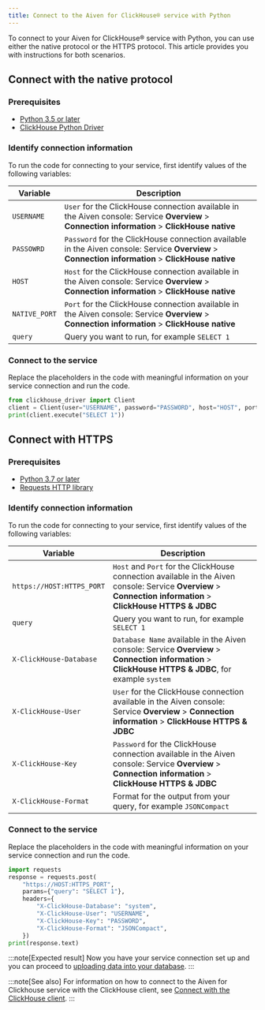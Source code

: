 ```yaml
---
title: Connect to the Aiven for ClickHouse® service with Python
---
```


To connect to your Aiven for ClickHouse® service with Python, you can
use either the native protocol or the HTTPS protocol. This article
provides you with instructions for both scenarios.

## Connect with the native protocol

### Prerequisites

-   [Python 3.5 or later](https://www.python.org/downloads/)
-   [ClickHouse Python
    Driver](https://pypi.org/project/clickhouse-driver/)

### Identify connection information

To run the code for connecting to your service, first identify values of
the following variables:

 | Variable      | Description                                                                                                                                          |
 | ------------- | ---------------------------------------------------------------------------------------------------------------------------------------------------- |
 | `USERNAME`    | `User` for the ClickHouse connection available in the Aiven console: Service **Overview** \> **Connection information** \> **ClickHouse native**     |
 | `PASSOWRD`    | `Password` for the ClickHouse connection available in the Aiven console: Service **Overview** \> **Connection information** \> **ClickHouse native** |
 | `HOST`        | `Host` for the ClickHouse connection available in the Aiven console: Service **Overview** \> **Connection information** \> **ClickHouse native**     |
 | `NATIVE_PORT` | `Port` for the ClickHouse connection available in the Aiven console: Service **Overview** \> **Connection information** \> **ClickHouse native**     |
 | `query`       | Query you want to run, for example `SELECT 1`                                                                                                        |

### Connect to the service

Replace the placeholders in the code with meaningful information on your
service connection and run the code.

```python
from clickhouse_driver import Client
client = Client(user="USERNAME", password="PASSWORD", host="HOST", port=NATIVE_PORT, secure=True)
print(client.execute("SELECT 1"))
```

## Connect with HTTPS

### Prerequisites

-   [Python 3.7 or later](https://www.python.org/downloads/)
-   [Requests HTTP library](https://pypi.org/project/requests/)

### Identify connection information

To run the code for connecting to your service, first identify values of
the following variables:

| Variable                  | Description                                                                                                                                                       |
| ------------------------- | ----------------------------------------------------------------------------------------------------------------------------------------------------------------- |
| `https://HOST:HTTPS_PORT` | `Host` and `Port` for the ClickHouse connection available in the Aiven console: Service **Overview** \> **Connection information** \> **ClickHouse HTTPS & JDBC** |
| `query`                   | Query you want to run, for example `SELECT 1`                                                                                                                     |
| `X-ClickHouse-Database`   | `Database Name` available in the Aiven console: Service **Overview** \> **Connection information** \> **ClickHouse HTTPS & JDBC**, for example `system`           |
| `X-ClickHouse-User`       | `User` for the ClickHouse connection available in the Aiven console: Service **Overview** \> **Connection information** \> **ClickHouse HTTPS & JDBC**            |
| `X-ClickHouse-Key`        | `Password` for the ClickHouse connection available in the Aiven console: Service **Overview** \> **Connection information** \> **ClickHouse HTTPS & JDBC**        |
| `X-ClickHouse-Format`     | Format for the output from your query, for example `JSONCompact`                                                                                                  |

### Connect to the service

Replace the placeholders in the code with meaningful information on your
service connection and run the code.

```python
import requests
response = requests.post(
    "https://HOST:HTTPS_PORT",
    params={"query": "SELECT 1"},
    headers={
        "X-ClickHouse-Database": "system",
        "X-ClickHouse-User": "USERNAME",
        "X-ClickHouse-Key": "PASSWORD",
        "X-ClickHouse-Format": "JSONCompact",
    })
print(response.text)
```

:::note[Expected result]
Now you have your service connection set up and you can proceed to
[uploading data into your database](/docs/products/clickhouse/howto/load-dataset).
:::

:::note[See also]
For information on how to connect to the Aiven for Clickhouse service
with the ClickHouse client, see
[Connect with the ClickHouse client](/docs/products/clickhouse/howto/connect-with-clickhouse-cli).
:::
